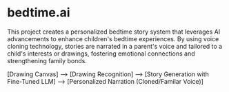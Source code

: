 # bedtime.ai
This project creates a personalized bedtime story system that leverages AI advancements to enhance children's bedtime experiences. By using voice cloning technology, stories are narrated in a parent's voice and tailored to a child's interests or drawings, fostering emotional connections and strengthening family bonds.


[Drawing Canvas] --> [Drawing Recognition] --> [Story Generation with Fine-Tuned LLM] --> [Personalized Narration (Cloned/Familar Voice)]

